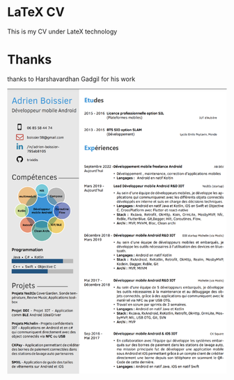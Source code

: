 # LaTeX CV

This is my CV under LateX technology

# Thanks 

thanks to Harshavardhan Gadgil for his work

![Screenshot](cvScreen.png)

